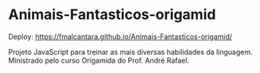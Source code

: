 # Animais-Fantasticos-origamid
Deploy: https://fmalcantara.github.io/Animais-Fantasticos-origamid/

Projeto JavaScript para treinar as mais diversas habilidades da linguagem. Ministrado pelo curso Origamida do Prof. André Rafael.
